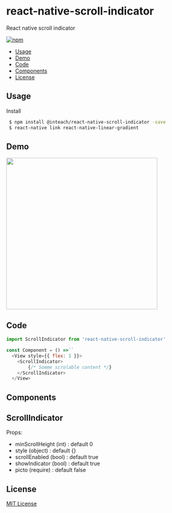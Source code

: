 # react-native-scroll-indicator
React native scroll indicator

[![npm](https://img.shields.io/npm/v/react-native-scroll-indicator.svg?style=flat-square)](https://www.npmjs.com/package/react-native-scroll-indicator)

 - [Usage](#usage)
 - [Demo](#demo)
 - [Code](#code)
 - [Components](#components)
 - [License](#License)

## Usage

Install

```bash
 $ npm install @inteach/react-native-scroll-indicator -save
 $ react-native link react-native-linear-gradient
```

## Demo

<img src="https://raw.githubusercontent.com/InTeach/react-native-scroll-indicator/master/assets/exemple.gif" height="400">

## Code

```javascript
import ScrollIndicator from 'react-native-scroll-indicator'

const Component = () =>``
  <View style={{ flex: 1 }}>
    <ScrollIndicator>
        {/* Somme scrolable content */}
    </ScrollIndicator>
  </View>
```

## Components

ScrollIndicator
---
Props:

 - minScrollHeight (int) : default 0
 - style (object) : default {}
 - scrollEnabled (bool) : default true
 - showIndicator (bool) : default true
 - picto (require) : default false


## License

[MIT License](https://opensource.org/licenses/MIT)
